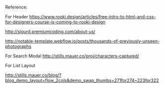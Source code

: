 Reference:

For Header
https://www.rooki.design/articles/free-intro-to-html-and-css-for-designers-course-is-coming-to-rooki-design

http://sigurd.premiumcoding.com/about-us/

http://notable-template.webflow.io/posts/thousands-of-previously-unseen-photographs

For Search Modal
http://stills.mauer.co/proj/characters-captured/

For List Layout

http://stills.mauer.co/blog/?blog_demo_layout=flow_2cols&demo_swap_thumbs=271for274~223for322

